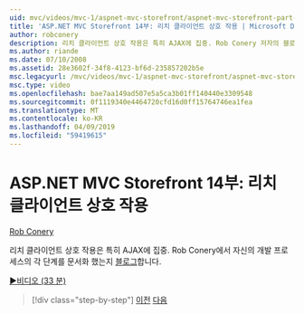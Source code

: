 ```yaml
---
uid: mvc/videos/mvc-1/aspnet-mvc-storefront/aspnet-mvc-storefront-part-14-rich-client-interaction
title: 'ASP.NET MVC Storefront 14부: 리치 클라이언트 상호 작용 | Microsoft Docs'
author: robconery
description: 리치 클라이언트 상호 작용은 특히 AJAX에 집중. Rob Conery 저자의 블로그는 개발 프로세스의 각 단계를 문서화 했습니다.
ms.author: riande
ms.date: 07/10/2008
ms.assetid: 28e3602f-34f8-4123-bf6d-235857202b5e
msc.legacyurl: /mvc/videos/mvc-1/aspnet-mvc-storefront/aspnet-mvc-storefront-part-14-rich-client-interaction
msc.type: video
ms.openlocfilehash: bae7aa149ad507e5a5ca3b01ff140440e3309548
ms.sourcegitcommit: 0f1119340e4464720cfd16d0ff15764746ea1fea
ms.translationtype: MT
ms.contentlocale: ko-KR
ms.lasthandoff: 04/09/2019
ms.locfileid: "59419615"
---
```

# <a name="aspnet-mvc-storefront-part-14-rich-client-interaction"></a>ASP.NET MVC Storefront 14부: 리치 클라이언트 상호 작용

[Rob Conery](https://github.com/robconery)

리치 클라이언트 상호 작용은 특히 AJAX에 집중. Rob Conery에서 자신의 개발 프로세스의 각 단계를 문서화 했는지 [블로그](http://blog.wekeroad.com/mvc-storefront/mvcstore-part-14/)합니다.

[&#9654;비디오 (33 분)](https://channel9.msdn.com/Blogs/ASP-NET-Site-Videos/aspnet-mvc-storefront-part-14-rich-client-interaction)

> [!div class="step-by-step"]
> [이전](aspnet-mvc-storefront-part-13-dependency-injection.md)
> [다음](aspnet-mvc-storefront-part-15-public-code-review.md)

